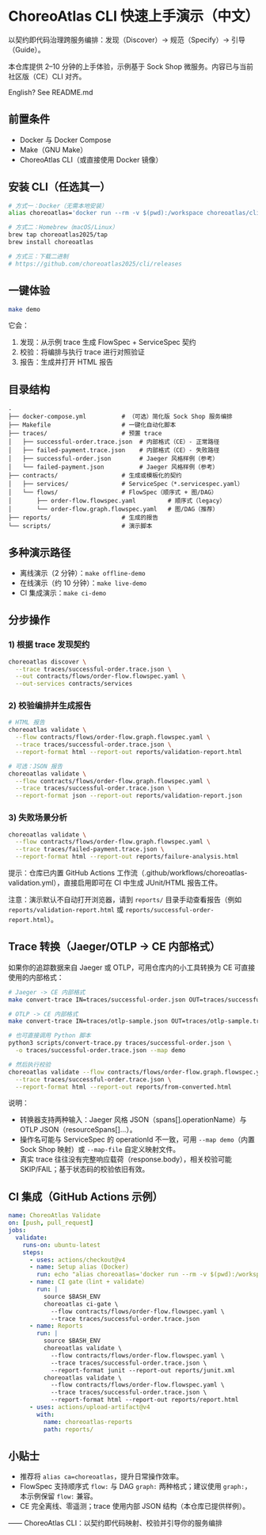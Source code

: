 # ChoreoAtlas CLI 快速上手演示（中文）

以契约即代码治理跨服务编排：发现（Discover）→ 规范（Specify）→ 引导（Guide）。

本仓库提供 2–10 分钟的上手体验，示例基于 Sock Shop 微服务。内容已与当前社区版（CE）CLI 对齐。

English? See README.md

## 前置条件
- Docker 与 Docker Compose
- Make（GNU Make）
- ChoreoAtlas CLI（或直接使用 Docker 镜像）

## 安装 CLI（任选其一）
```bash
# 方式一：Docker（无需本地安装）
alias choreoatlas='docker run --rm -v $(pwd):/workspace choreoatlas/cli:latest'

# 方式二：Homebrew（macOS/Linux）
brew tap choreoatlas2025/tap
brew install choreoatlas

# 方式三：下载二进制
# https://github.com/choreoatlas2025/cli/releases
```

## 一键体验
```bash
make demo
```
它会：
1) 发现：从示例 trace 生成 FlowSpec + ServiceSpec 契约
2) 校验：将编排与执行 trace 进行对照验证
3) 报告：生成并打开 HTML 报告

## 目录结构
```
.
├── docker-compose.yml          # （可选）简化版 Sock Shop 服务编排
├── Makefile                    # 一键化自动化脚本
├── traces/                     # 预置 trace
│   ├── successful-order.trace.json  # 内部格式（CE）- 正常路径
│   ├── failed-payment.trace.json    # 内部格式（CE）- 失败路径
│   ├── successful-order.json        # Jaeger 风格样例（参考）
│   └── failed-payment.json          # Jaeger 风格样例（参考）
├── contracts/                  # 生成或模板化的契约
│   ├── services/               # ServiceSpec（*.servicespec.yaml）
│   └── flows/                  # FlowSpec（顺序式 + 图/DAG）
│       ├── order-flow.flowspec.yaml         # 顺序式（legacy）
│       └── order-flow.graph.flowspec.yaml   # 图/DAG（推荐）
├── reports/                    # 生成的报告
└── scripts/                    # 演示脚本
```

## 多种演示路径
- 离线演示（2 分钟）：`make offline-demo`
- 在线演示（约 10 分钟）：`make live-demo`
- CI 集成演示：`make ci-demo`

## 分步操作
### 1) 根据 trace 发现契约
```bash
choreoatlas discover \
  --trace traces/successful-order.trace.json \
  --out contracts/flows/order-flow.flowspec.yaml \
  --out-services contracts/services
```

### 2) 校验编排并生成报告
```bash
# HTML 报告
choreoatlas validate \
  --flow contracts/flows/order-flow.graph.flowspec.yaml \
  --trace traces/successful-order.trace.json \
  --report-format html --report-out reports/validation-report.html

# 可选：JSON 报告
choreoatlas validate \
  --flow contracts/flows/order-flow.graph.flowspec.yaml \
  --trace traces/successful-order.trace.json \
  --report-format json --report-out reports/validation-report.json
```

### 3) 失败场景分析
```bash
choreoatlas validate \
  --flow contracts/flows/order-flow.graph.flowspec.yaml \
  --trace traces/failed-payment.trace.json \
  --report-format html --report-out reports/failure-analysis.html
```

提示：仓库已内置 GitHub Actions 工作流（.github/workflows/choreoatlas-validation.yml），直接启用即可在 CI 中生成 JUnit/HTML 报告工件。

注意：演示默认不自动打开浏览器，请到 `reports/` 目录手动查看报告（例如 `reports/validation-report.html` 或 `reports/successful-order-report.html`）。

## Trace 转换（Jaeger/OTLP → CE 内部格式）

如果你的追踪数据来自 Jaeger 或 OTLP，可用仓库内的小工具转换为 CE 可直接使用的内部格式：

```bash
# Jaeger -> CE 内部格式
make convert-trace IN=traces/successful-order.json OUT=traces/successful-order.trace.json MAP=demo

# OTLP -> CE 内部格式
make convert-trace IN=traces/otlp-sample.json OUT=traces/otlp-sample.trace.json

# 也可直接调用 Python 脚本
python3 scripts/convert-trace.py traces/successful-order.json \
  -o traces/successful-order.trace.json --map demo

# 然后执行校验
choreoatlas validate --flow contracts/flows/order-flow.graph.flowspec.yaml \
  --trace traces/successful-order.trace.json \
  --report-format html --report-out reports/from-converted.html
```

说明：
- 转换器支持两种输入：Jaeger 风格 JSON（spans[].operationName）与 OTLP JSON（resourceSpans[]...）。
- 操作名可能与 ServiceSpec 的 operationId 不一致，可用 `--map demo`（内置 Sock Shop 映射）或 `--map-file` 自定义映射文件。
- 真实 trace 往往没有完整响应载荷（response.body），相关校验可能 SKIP/FAIL；基于状态码的校验依旧有效。

## CI 集成（GitHub Actions 示例）
```yaml
name: ChoreoAtlas Validate
on: [push, pull_request]
jobs:
  validate:
    runs-on: ubuntu-latest
    steps:
      - uses: actions/checkout@v4
      - name: Setup alias (Docker)
        run: echo "alias choreoatlas='docker run --rm -v $(pwd):/workspace choreoatlas/cli:latest'" >> $BASH_ENV
      - name: CI gate（lint + validate）
        run: |
          source $BASH_ENV
          choreoatlas ci-gate \
            --flow contracts/flows/order-flow.flowspec.yaml \
            --trace traces/successful-order.trace.json
      - name: Reports
        run: |
          source $BASH_ENV
          choreoatlas validate \
            --flow contracts/flows/order-flow.flowspec.yaml \
            --trace traces/successful-order.trace.json \
            --report-format junit --report-out reports/junit.xml
          choreoatlas validate \
            --flow contracts/flows/order-flow.flowspec.yaml \
            --trace traces/successful-order.trace.json \
            --report-format html --report-out reports/report.html
      - uses: actions/upload-artifact@v4
        with:
          name: choreoatlas-reports
          path: reports/
```

## 小贴士
- 推荐将 `alias ca=choreoatlas`，提升日常操作效率。
- FlowSpec 支持顺序式 `flow:` 与 DAG `graph:` 两种格式；建议使用 `graph:`，本示例保留 `flow:` 兼容。
- CE 完全离线、零遥测；trace 使用内部 JSON 结构（本仓库已提供样例）。

—— ChoreoAtlas CLI：以契约即代码映射、校验并引导你的服务编排
